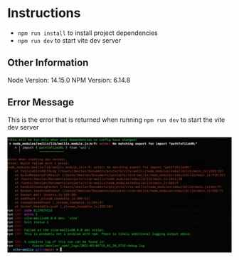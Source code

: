 # Instructions

- `npm run install` to install project dependencies
- `npm run dev` to start vite dev server

## Other Information

Node Version: 14.15.0
NPM Version: 6.14.8

## Error Message 

This is the error that is returned when running `npm run dev` to start the vite dev server

![error](meta/error.png)
